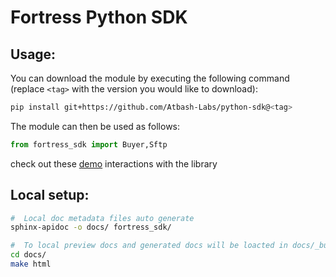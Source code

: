 # Fortress Python SDK

## Usage:

You can download the module by executing the following command 
(replace `<tag>` with the version you would like to download):
```bash
pip install git+https://github.com/Atbash-Labs/python-sdk@<tag>
```

The module can then be used as follows:
```python
from fortress_sdk import Buyer,Sftp
```

check out these [demo](./examples)  interactions with the library

## Local setup:

```bash
#  Local doc metadata files auto generate
sphinx-apidoc -o docs/ fortress_sdk/
```
```bash
#  To local preview docs and generated docs will be loacted in docs/_build
cd docs/
make html 
```

